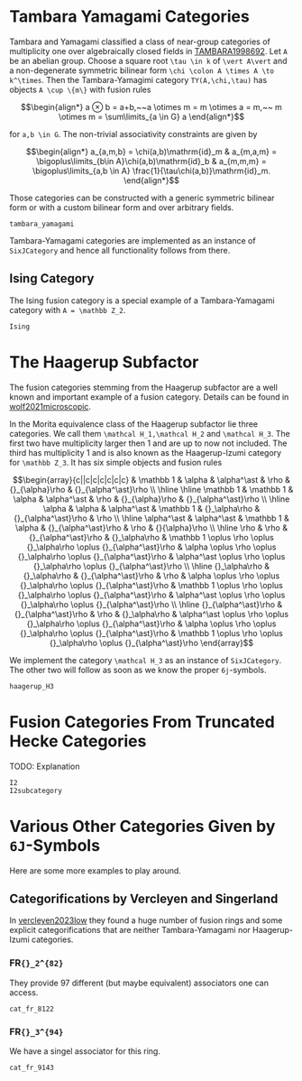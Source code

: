 # Tambara Yamagami Categories

Tambara and Yamagami classified a class of near-group categories of multiplicity one over algebraically closed fields in [TAMBARA1998692](@cite). Let ``A`` be an abelian group. Choose a square root ``\tau \in k`` of ``\vert A\vert`` and a non-degenerate symmetric bilinear form ``\chi \colon A \times A \to k^\times``. Then the Tambara-Yamagimi category ``TY(A,\chi,\tau)`` has objects ``A \cup \{m\}`` with fusion rules 

```math
\begin{align*}
    a ⊗ b = a+b,~~a \otimes m = m \otimes a = m,~~ m \otimes m = \sum\limits_{a \in G} a
\end{align*}
```
for ``a,b \in G``. The non-trivial associativity constraints are given by 

```math
\begin{align*}
    a_{a,m,b} = \chi(a,b)\mathrm{id}_m & a_{m,a,m} = \bigoplus\limits_{b\in A}\chi(a,b)\mathrm{id}_b & a_{m,m,m} = \bigoplus\limits_{a,b \in A} \frac{1}{\tau\chi(a,b)}\mathrm{id}_m.
\end{align*}
```

Those categories can be constructed with a generic symmetric bilinear form or with a custom bilinear form and over arbitrary fields.

```@docs
tambara_yamagami
```

Tambara-Yamagami categories are implemented as an instance of `SixJCategory` and hence all functionality follows from there.

## Ising Category

The Ising fusion category is a special example of a Tambara-Yamagami category with ``A = \mathbb Z_2``.  

```@docs
Ising
```

# The Haagerup Subfactor

The fusion categories stemming from the Haagerup subfactor are a well known and important example of a fusion category. Details can be found in 
[wolf2021microscopic](@cite).

In the Morita equivalence class of the Haagerup subfactor lie three categories. We call them ``\mathcal H_1,\mathcal H_2`` and ``\mathcal H_3``. The first two have multiplicity larger then 1 and are up to now not included. The third has multiplicity 1 and is also known as the Haagerup-Izumi category for ``\mathbb Z_3``. It has six simple objects and fusion rules

```math
\begin{array}{c||c|c|c|c|c|c}
        & \mathbb 1 & \alpha & \alpha^\ast & \rho & {}_{\alpha}\rho & {}_{\alpha^\ast}\rho \\ \hline \hline
        \mathbb 1 & \mathbb 1 & \alpha & \alpha^\ast & \rho & {}_{\alpha}\rho & {}_{\alpha^\ast}\rho \\ \hline
        \alpha & \alpha & \alpha^\ast & \mathbb 1 & {}_\alpha\rho & {}_{\alpha^\ast}\rho & \rho \\ \hline
        \alpha^\ast & \alpha^\ast & \mathbb 1 & \alpha & {}_{\alpha^\ast}\rho & \rho & {}{\alpha}\rho \\ \hline
        \rho & \rho & {}_{\alpha^\ast}\rho & {}_\alpha\rho & \mathbb 1 \oplus \rho \oplus {}_\alpha\rho \oplus {}_{\alpha^\ast}\rho & \alpha \oplus \rho \oplus {}_\alpha\rho \oplus {}_{\alpha^\ast}\rho & \alpha^\ast \oplus \rho \oplus {}_\alpha\rho \oplus {}_{\alpha^\ast}\rho \\ \hline 
        {}_\alpha\rho & {}_\alpha\rho & {}_{\alpha^\ast}\rho & \rho & \alpha \oplus \rho \oplus {}_\alpha\rho \oplus {}_{\alpha^\ast}\rho & \mathbb 1 \oplus \rho \oplus {}_\alpha\rho \oplus {}_{\alpha^\ast}\rho & \alpha^\ast  \oplus \rho \oplus {}_\alpha\rho \oplus {}_{\alpha^\ast}\rho \\ \hline
        {}_{\alpha^\ast}\rho & {}_{\alpha^\ast}\rho & \rho & {}_\alpha\rho & \alpha^\ast \oplus \rho \oplus {}_\alpha\rho \oplus {}_{\alpha^\ast}\rho & \alpha \oplus \rho \oplus {}_\alpha\rho \oplus {}_{\alpha^\ast}\rho & \mathbb 1 \oplus  \rho \oplus {}_\alpha\rho \oplus {}_{\alpha^\ast}\rho 
    \end{array}
```

We implement the category ``\mathcal H_3`` as an instance of `SixJCategory`. The other two will follow as soon as we know the proper ``6j``-symbols.

```@docs
haagerup_H3
```

# Fusion Categories From Truncated Hecke Categories

TODO: Explanation

```@docs
I2
I2subcategory
```

# Various Other Categories Given by ``6J``-Symbols

Here are some more examples to play around. 

## Categorifications by Vercleyen and Singerland

In [vercleyen2023low](@cite) they found a huge number of fusion rings and some explicit categorifications that are neither Tambara-Yamagami nor Haagerup-Izumi categories. 

### FR``{}_2^{82}``

They provide 97 different (but maybe equivalent) associators one can access.

```@docs
cat_fr_8122
```

### FR``{}_3^{94}``

We have a singel associator for this ring.

```@docs
cat_fr_9143
```